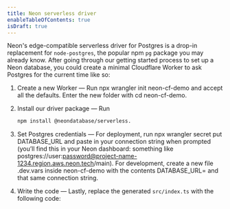 ```yaml
---
title: Neon serverless driver
enableTableOfContents: true
isDraft: true
---
```


Neon's edge-compatible serverless driver for Postgres is a drop-in replacement for `node-postgres`, the popular npm `pg` package you may already know.
 After going through our getting started process to set up a Neon database, you could create a minimal Cloudflare Worker to ask Postgres for the current time like so:

1. Create a new Worker — Run npx wrangler init neon-cf-demo and accept all the defaults. Enter the new folder with cd neon-cf-demo.
1. Install our driver package — Run

    ```bash
    npm install @neondatabase/serverless.
    ```

1. Set Postgres credentials — For deployment, run npx wrangler secret put DATABASE_URL and paste in your connection string when prompted (you’ll find this in your Neon dashboard: something like postgres://user:password@project-name-1234.region.aws.neon.tech/main). For development, create a new file .dev.vars inside neon-cf-demo with the contents DATABASE_URL= and that same connection string.
1. Write the code — Lastly, replace the generated `src/index.ts` with the following code:

